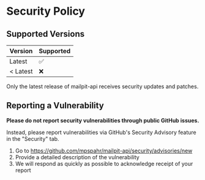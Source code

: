 # Security Policy

## Supported Versions

| Version | Supported          |
| ------- | ------------------ |
| Latest  | :white_check_mark: |
| < Latest | :x:               |

Only the latest release of mailpit-api receives security updates and patches.

## Reporting a Vulnerability

**Please do not report security vulnerabilities through public GitHub issues.**

Instead, please report vulnerabilities via GitHub's Security Advisory feature in the "Security" tab.

1. Go to https://github.com/mpspahr/mailpit-api/security/advisories/new
2. Provide a detailed description of the vulnerability
3. We will respond as quickly as possible to acknowledge receipt of your report